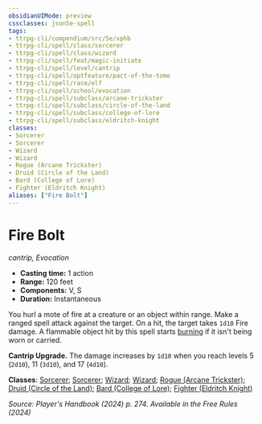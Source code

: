 ```yaml
---
obsidianUIMode: preview
cssclasses: json5e-spell
tags:
- ttrpg-cli/compendium/src/5e/xphb
- ttrpg-cli/spell/class/sorcerer
- ttrpg-cli/spell/class/wizard
- ttrpg-cli/spell/feat/magic-initiate
- ttrpg-cli/spell/level/cantrip
- ttrpg-cli/spell/optfeature/pact-of-the-tome
- ttrpg-cli/spell/race/elf
- ttrpg-cli/spell/school/evocation
- ttrpg-cli/spell/subclass/arcane-trickster
- ttrpg-cli/spell/subclass/circle-of-the-land
- ttrpg-cli/spell/subclass/college-of-lore
- ttrpg-cli/spell/subclass/eldritch-knight
classes:
- Sorcerer
- Sorcerer
- Wizard
- Wizard
- Rogue (Arcane Trickster)
- Druid (Circle of the Land)
- Bard (College of Lore)
- Fighter (Eldritch Knight)
aliases: ["Fire Bolt"]
---
```

# Fire Bolt
*cantrip, Evocation*  


- **Casting time:** 1 action
- **Range:** 120 feet
- **Components:** V, S
- **Duration:** Instantaneous

You hurl a mote of fire at a creature or an object within range. Make a ranged spell attack against the target. On a hit, the target takes `1d10` Fire damage. A flammable object hit by this spell starts [burning](Mechanics/traps-hazards/burning-xphb.md) if it isn't being worn or carried.

**Cantrip Upgrade.** The damage increases by `1d10` when you reach levels 5 (`2d10`), 11 (`3d10`), and 17 (`4d10`).

**Classes**: [Sorcerer](list-spells-classes-sorcerer); [Sorcerer](list-spells-classes-sorcerer); [Wizard](list-spells-classes-wizard); [Wizard](list-spells-classes-wizard); [Rogue (Arcane Trickster)](list-spells-classes-rogue-xphb-arcane-trickster-xphb); [Druid (Circle of the Land)](list-spells-classes-druid-xphb-circle-of-the-land-xphb); [Bard (College of Lore)](list-spells-classes-bard-xphb-college-of-lore-xphb); [Fighter (Eldritch Knight)](list-spells-classes-fighter-xphb-eldritch-knight-xphb)

*Source: Player's Handbook (2024) p. 274. Available in the Free Rules (2024)*